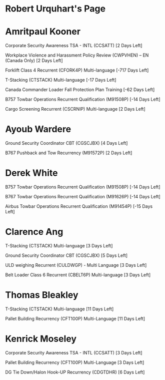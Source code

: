 # Robert Urquhart's Page




# Amritpaul Kooner


Corporate Security Awareness TSA - INTL (CCSATT) [2 Days Left]

Workplace Violence and Harassment Policy Review (CWPVHEN) – EN (Canada Only) [2 Days Left]

Forklift Class 4 Recurrent (CFORK4P) Multi-language [-717 Days Left]

T-Stacking (CTSTACK) Multi-language [-17 Days Left]

Canada Commander Loader Fall Protection Plan Training [-62 Days Left]

B757 Towbar Operations Recurrent Qualification (M91508P) [-14 Days Left]

Cargo Screening Recurrent (CSCRNIP) Multi-language [2 Days Left]



# Ayoub Wardere


Ground Security Coordinator CBT (CGSCJBX) [4 Days Left]

B767 Pushback and Tow Recurrency (M91572P) [2 Days Left]



# Derek White


B757 Towbar Operations Recurrent Qualification (M91508P) [-14 Days Left]

B767 Towbar Operations Recurrent Qualification (M91626P) [-14 Days Left]

Airbus Towbar Operations Recurrent Qualification (M91454P) [-15 Days Left]



# Clarence Ang


T-Stacking (CTSTACK) Multi-language [3 Days Left]

Ground Security Coordinator CBT (CGSCJBX) [5 Days Left]

ULD weighing Recurrent (CULDWGP) - Multi Language [3 Days Left]

Belt Loader Class 6 Recurrent (CBELT6P) Multi-language [3 Days Left]



# Thomas Bleakley


T-Stacking (CTSTACK) Multi-language [11 Days Left]

Pallet Building Recurrency (CFT100P) Multi-Language [11 Days Left]



# Kenrick Moseley


Corporate Security Awareness TSA - INTL (CCSATT) [3 Days Left]

Pallet Building Recurrency (CFT100P) Multi-Language [3 Days Left]

DG Tie Down/Halon Hook-UP Recurrency (CDGTDHR) [6 Days Left]



